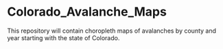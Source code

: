 # Colorado_Avalanche_Maps
This repository will contain choropleth maps of avalanches by county and year starting with the state of Colorado. 
